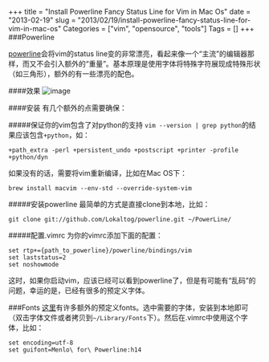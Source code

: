 +++
title = "Install Powerline Fancy Status Line for Vim in Mac Os"
date = "2013-02-19"
slug = "2013/02/19/install-powerline-fancy-status-line-for-vim-in-mac-os"
Categories = ["vim", "opensource", "tools"]
Tags = []
+++
###Powerline

[powerline](https://github.com/Lokaltog/powerline)会将vim的status line变的非常漂亮，看起来像一个“主流”的编辑器那样，而又不会引入额外的“重量”。基本原理是使用字体将特殊字符展现成特殊形状（如三角形），额外的有一些漂亮的配色。

####效果
![image](http://abruzzi.github.com/images/2013/02/vim-power-line-resized.png)

####安装
有几个额外的点需要确保：

#####保证你的vim包含了对python的支持
`vim --version | grep python`的结果应该包含`+python`，如：

```
+path_extra -perl +persistent_undo +postscript +printer -profile +python/dyn 
```
如果没有的话，需要将vim重新编译，比如在Mac OS下：

```
brew install macvim --env-std --override-system-vim
```

#####安装powerline
最简单的方式是直接clone到本地，比如：

```
git clone git://github.com/Lokaltog/powerline.git ~/PowerLine/
```

#####配置.vimrc
为你的vimrc添加下面的配置：

```
set rtp+={path_to_powerline}/powerline/bindings/vim
set laststatus=2
set noshowmode
```

这时，如果你启动vim，应该已经可以看到powerline了，但是有可能有“乱码”的问题，幸运的是，已经有很多的预定义字体。

###Fonts
[这里](https://github.com/Lokaltog/powerline-fonts)有许多额外的预定义fonts。选中需要的字体，安装到本地即可（双击字体文件或者拷贝到`~/Library/Fonts`下）。然后在.vimrc中使用这个字体，比如：

```
set encoding=utf-8
set guifont=Menlo\ for\ Powerline:h14
```
